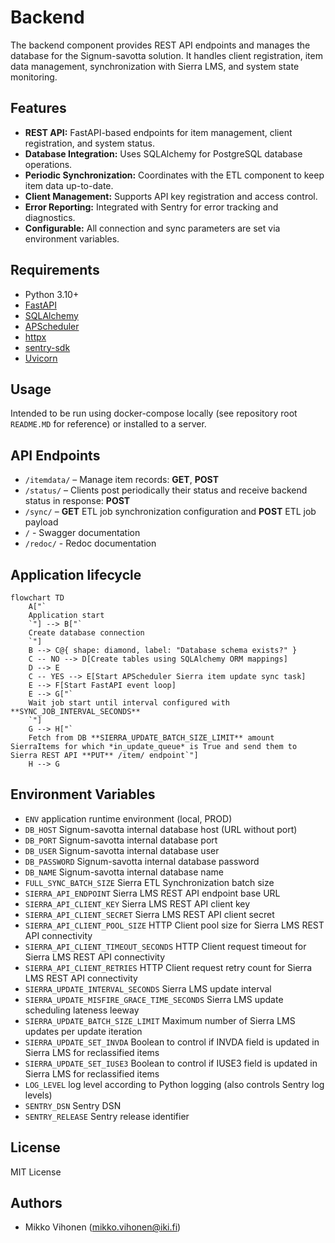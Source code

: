 # Backend

The backend component provides REST API endpoints and manages the database for the Signum-savotta solution. It handles client registration, item data management, synchronization with Sierra LMS, and system state monitoring.

## Features

- **REST API:** FastAPI-based endpoints for item management, client registration, and system status.
- **Database Integration:** Uses SQLAlchemy for PostgreSQL database operations.
- **Periodic Synchronization:** Coordinates with the ETL component to keep item data up-to-date.
- **Client Management:** Supports API key registration and access control.
- **Error Reporting:** Integrated with Sentry for error tracking and diagnostics.
- **Configurable:** All connection and sync parameters are set via environment variables.

## Requirements

- Python 3.10+
- [FastAPI](https://fastapi.tiangolo.com/)
- [SQLAlchemy](https://www.sqlalchemy.org/)
- [APScheduler](https://apscheduler.readthedocs.io/)
- [httpx](https://www.python-httpx.org/)
- [sentry-sdk](https://pypi.org/project/sentry-sdk/)
- [Uvicorn](https://www.uvicorn.org/)

## Usage

Intended to be run using docker-compose locally (see repository root `README.MD` for reference) or installed to a server.

## API Endpoints

- `/itemdata/` – Manage item records: **GET**, **POST**
- `/status/` – Clients post periodically their status and receive backend status in response: **POST**
- `/sync/` – **GET** ETL job synchronization configuration and **POST** ETL job payload
- `/` - Swagger documentation
- `/redoc/` - Redoc documentation

## Application lifecycle

```mermaid
flowchart TD
    A["`
    Application start
    `"] --> B["`
    Create database connection
    `"]
    B --> C@{ shape: diamond, label: "Database schema exists?" }
    C -- NO --> D[Create tables using SQLAlchemy ORM mappings]
    D --> E
    C -- YES --> E[Start APScheduler Sierra item update sync task]
    E --> F[Start FastAPI event loop]
    E --> G["`
    Wait job start until interval configured with **SYNC_JOB_INTERVAL_SECONDS**
    `"]
    G --> H["`
    Fetch from DB **SIERRA_UPDATE_BATCH_SIZE_LIMIT** amount SierraItems for which *in_update_queue* is True and send them to Sierra REST API **PUT** /item/ endpoint`"]
    H --> G
```

## Environment Variables

- `ENV` application runtime environment (local, PROD)
- `DB_HOST` Signum-savotta internal database host (URL without port)
- `DB_PORT` Signum-savotta internal database port
- `DB_USER` Signum-savotta internal database user
- `DB_PASSWORD` Signum-savotta internal database password
- `DB_NAME` Signum-savotta internal database name
- `FULL_SYNC_BATCH_SIZE` Sierra ETL Synchronization batch size
- `SIERRA_API_ENDPOINT` Sierra LMS REST API endpoint base URL
- `SIERRA_API_CLIENT_KEY` Sierra LMS REST API client key
- `SIERRA_API_CLIENT_SECRET` Sierra LMS REST API client secret
- `SIERRA_API_CLIENT_POOL_SIZE` HTTP Client pool size for Sierra LMS REST API connectivity
- `SIERRA_API_CLIENT_TIMEOUT_SECONDS` HTTP Client request timeout for Sierra LMS REST API connectivity
- `SIERRA_API_CLIENT_RETRIES` HTTP Client request retry count for Sierra LMS REST API connectivity
- `SIERRA_UPDATE_INTERVAL_SECONDS` Sierra LMS update interval
- `SIERRA_UPDATE_MISFIRE_GRACE_TIME_SECONDS` Sierra LMS update scheduling lateness leeway
- `SIERRA_UPDATE_BATCH_SIZE_LIMIT` Maximum number of Sierra LMS updates per update iteration
- `SIERRA_UPDATE_SET_INVDA` Boolean to control if INVDA field is updated in Sierra LMS for reclassified items
- `SIERRA_UPDATE_SET_IUSE3` Boolean to control if IUSE3 field is updated in Sierra LMS for reclassified items
- `LOG_LEVEL` log level according to Python logging (also controls Sentry log levels)
- `SENTRY_DSN` Sentry DSN
- `SENTRY_RELEASE` Sentry release identifier 

## License

MIT License

## Authors

- Mikko Vihonen (mikko.vihonen@iki.fi)

